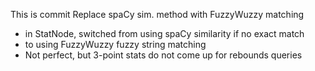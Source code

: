 This is commit Replace spaCy sim. method with FuzzyWuzzy matching

- in StatNode, switched from using spaCy similarity if no exact match
- to using FuzzyWuzzy fuzzy string matching
- Not perfect, but 3-point stats do not come up for rebounds queries